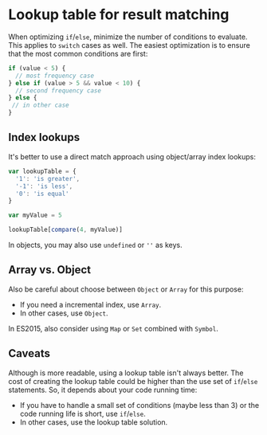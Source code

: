 # Lookup table for result matching

When optimizing `if`/`else`, minimize the number of conditions to evaluate. This applies to `switch` cases as well. The easiest optimization is to ensure that the most common conditions are first:

```js
if (value < 5) {
  // most frequency case
} else if (value > 5 && value < 10) {
  // second frequency case
} else {
 // in other case
}
```

## Index lookups

It's better to use a direct match approach using object/array index lookups:

```js
var lookupTable = {
  '1': 'is greater',
  '-1': 'is less',
  '0': 'is equal'
}

var myValue = 5

lookupTable[compare(4, myValue)]
```

In objects, you may also use `undefined` or `''` as keys.

## Array vs. Object

Also be careful about choose between `Object` or `Array` for this purpose:

- If you need a incremental index, use `Array`.
- In other cases, use `Object`.

In ES2015, also consider using `Map` or `Set` combined with `Symbol`.

## Caveats

Although is more readable, using a lookup table isn't always better. The cost of creating the lookup table could be higher than the use set of `if`/`else` statements. So, it depends about your code running time:

- If you have to handle a small set of conditions (maybe less than 3) or the code running life is short, use `if`/`else`.
- In other cases, use the lookup table solution.
